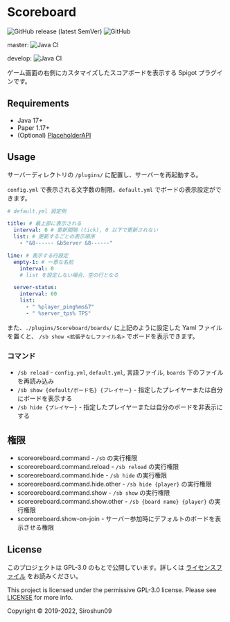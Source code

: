 # Scoreboard

![GitHub release (latest SemVer)](https://img.shields.io/github/v/release/okocraft/Scoreboard)
![GitHub](https://img.shields.io/github/license/okocraft/Scoreboard)

master:
![Java CI](https://github.com/okocraft/Scoreboard/workflows/Java%20CI/badge.svg?branch=master)

develop:
![Java CI](https://github.com/okocraft/Scoreboard/workflows/Java%20CI/badge.svg?branch=develop)

ゲーム画面の右側にカスタマイズしたスコアボードを表示する Spigot プラグインです。

## Requirements

- Java 17+
- Paper 1.17+
- (Optional) [PlaceholderAPI](https://www.spigotmc.org/resources/placeholderapi.6245/)

## Usage

サーバーディレクトリの `/plugins/` に配置し、サーバーを再起動する。

`config.yml` で表示される文字数の制限、`default.yml` でボードの表示設定ができます。

```yaml
# default.yml 設定例

title: # 最上部に表示される
  interval: 0 # 更新間隔 (tick), 0 以下で更新されない
  list: # 更新するごとの表示順序
    - "&8------ &bServer &8------"

line: # 表示する行設定
  empty-1: # 一意な名前
    interval: 0
    # list を設定しない場合、空の行となる

  server-status:
    interval: 60
    list:
      - " %player_ping%ms&7"
      - " %server_tps% TPS"
```

また、`./plugins/Scoreboard/boards/` に上記のように設定した Yaml ファイルを置くと、
`/sb show <拡張子なしファイル名>` でボードを表示できます。

### コマンド

- `/sb reload` - `config.yml`, `default.yml`, 言語ファイル, `boards` 下のファイルを再読み込み
- `/sb show {default/ボード名} {プレイヤー}` - 指定したプレイヤーまたは自分にボードを表示する
- `/sb hide {プレイヤー}` - 指定したプレイヤーまたは自分のボードを非表示にする

## 権限

- scoreoreboard.command - `/sb` の実行権限
- scoreoreboard.command.reload - `/sb reload` の実行権限
- scoreoreboard.command.hide - `/sb hide` の実行権限
- scoreoreboard.command.hide.other - `/sb hide {player}` の実行権限
- scoreoreboard.command.show - `/sb show` の実行権限
- scoreoreboard.command.show.other - `/sb {board name} {player}` の実行権限
- scoreoreboard.show-on-join - サーバー参加時にデフォルトのボードを表示させる権限

## License

このプロジェクトは GPL-3.0 のもとで公開しています。詳しくは [ライセンスファイル](LICENSE) をお読みください。

This project is licensed under the permissive GPL-3.0 license. Please see [LICENSE](LICENSE) for more info.

Copyright © 2019-2022, Siroshun09
